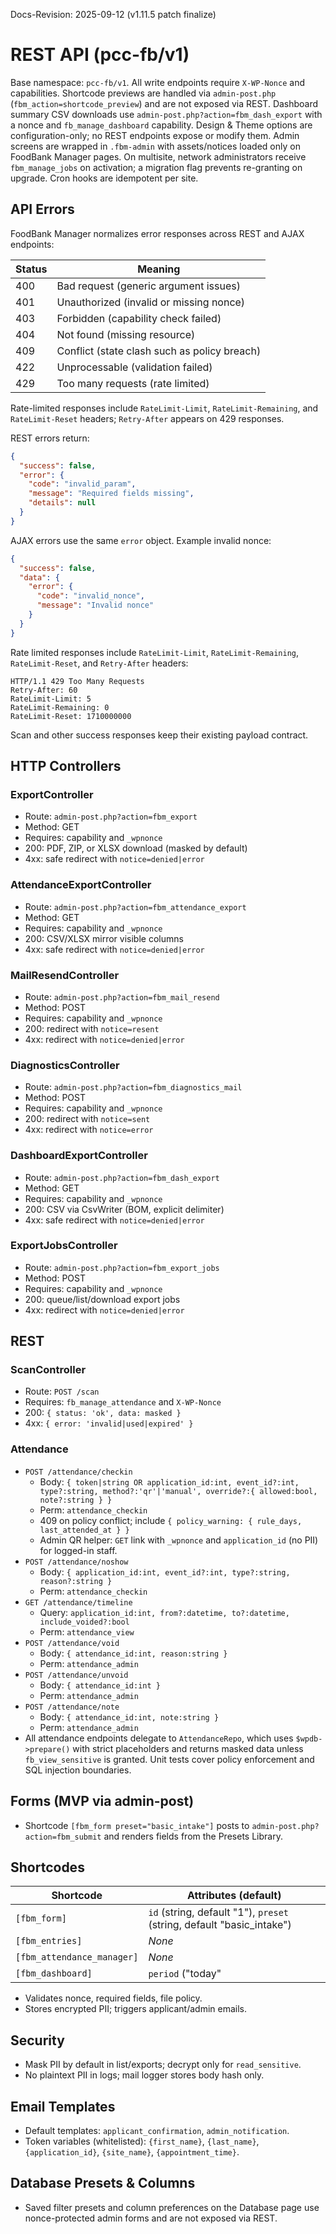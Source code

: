 Docs-Revision: 2025-09-12 (v1.11.5 patch finalize)
# REST API (pcc-fb/v1)

Base namespace: `pcc-fb/v1`. All write endpoints require `X-WP-Nonce` and capabilities.
Shortcode previews are handled via `admin-post.php` (`fbm_action=shortcode_preview`) and are not exposed via REST.
Dashboard summary CSV downloads use `admin-post.php?action=fbm_dash_export` with a nonce and `fb_manage_dashboard` capability.
Design & Theme options are configuration-only; no REST endpoints expose or modify them.
Admin screens are wrapped in `.fbm-admin` with assets/notices loaded only on FoodBank Manager pages.
On multisite, network administrators receive `fbm_manage_jobs` on activation; a migration flag prevents re-granting on upgrade. Cron hooks are idempotent per site.

## API Errors

FoodBank Manager normalizes error responses across REST and AJAX endpoints:

| Status | Meaning |
| ------ | ------- |
| 400 | Bad request (generic argument issues) |
| 401 | Unauthorized (invalid or missing nonce) |
| 403 | Forbidden (capability check failed) |
| 404 | Not found (missing resource) |
| 409 | Conflict (state clash such as policy breach) |
| 422 | Unprocessable (validation failed) |
| 429 | Too many requests (rate limited) |
Rate-limited responses include `RateLimit-Limit`, `RateLimit-Remaining`, and `RateLimit-Reset` headers; `Retry-After` appears on 429 responses.

REST errors return:

```json
{
  "success": false,
  "error": {
    "code": "invalid_param",
    "message": "Required fields missing",
    "details": null
  }
}
```

AJAX errors use the same `error` object. Example invalid nonce:

```json
{
  "success": false,
  "data": {
    "error": {
      "code": "invalid_nonce",
      "message": "Invalid nonce"
    }
  }
}
```

Rate limited responses include `RateLimit-Limit`, `RateLimit-Remaining`, `RateLimit-Reset`, and `Retry-After` headers:

```
HTTP/1.1 429 Too Many Requests
Retry-After: 60
RateLimit-Limit: 5
RateLimit-Remaining: 0
RateLimit-Reset: 1710000000
```

Scan and other success responses keep their existing payload contract.

## HTTP Controllers

### ExportController
- Route: `admin-post.php?action=fbm_export`
- Method: GET
- Requires: capability and `_wpnonce`
- 200: PDF, ZIP, or XLSX download (masked by default)
- 4xx: safe redirect with `notice=denied|error`

### AttendanceExportController
- Route: `admin-post.php?action=fbm_attendance_export`
- Method: GET
- Requires: capability and `_wpnonce`
- 200: CSV/XLSX mirror visible columns
- 4xx: safe redirect with `notice=denied|error`

### MailResendController
- Route: `admin-post.php?action=fbm_mail_resend`
- Method: POST
- Requires: capability and `_wpnonce`
- 200: redirect with `notice=resent`
- 4xx: redirect with `notice=denied|error`

### DiagnosticsController
- Route: `admin-post.php?action=fbm_diagnostics_mail`
- Method: POST
- Requires: capability and `_wpnonce`
- 200: redirect with `notice=sent`
- 4xx: redirect with `notice=error`

### DashboardExportController
- Route: `admin-post.php?action=fbm_dash_export`
- Method: GET
- Requires: capability and `_wpnonce`
- 200: CSV via CsvWriter (BOM, explicit delimiter)
- 4xx: safe redirect with `notice=denied|error`

### ExportJobsController
- Route: `admin-post.php?action=fbm_export_jobs`
- Method: POST
- Requires: capability and `_wpnonce`
- 200: queue/list/download export jobs
- 4xx: redirect with `notice=denied|error`

## REST

### ScanController
- Route: `POST /scan`
- Requires: `fb_manage_attendance` and `X-WP-Nonce`
- 200: `{ status: 'ok', data: masked }`
- 4xx: `{ error: 'invalid|used|expired' }`

### Attendance
- `POST /attendance/checkin`
  - Body: `{ token|string OR application_id:int, event_id?:int, type?:string, method?:'qr'|'manual', override?:{ allowed:bool, note?:string } }`
  - Perm: `attendance_checkin`
  - 409 on policy conflict; include `{ policy_warning: { rule_days, last_attended_at } }`
  - Admin QR helper: `GET` link with `_wpnonce` and `application_id` (no PII) for logged-in staff.
- `POST /attendance/noshow`
  - Body: `{ application_id:int, event_id?:int, type?:string, reason?:string }`
  - Perm: `attendance_checkin`
- `GET /attendance/timeline`
  - Query: `application_id:int, from?:datetime, to?:datetime, include_voided?:bool`
  - Perm: `attendance_view`
- `POST /attendance/void`
  - Body: `{ attendance_id:int, reason:string }`
  - Perm: `attendance_admin`
- `POST /attendance/unvoid`
  - Body: `{ attendance_id:int }`
  - Perm: `attendance_admin`
- `POST /attendance/note`
  - Body: `{ attendance_id:int, note:string }`
  - Perm: `attendance_admin`
- All attendance endpoints delegate to `AttendanceRepo`, which uses `$wpdb->prepare()` with strict placeholders and returns masked data unless `fb_view_sensitive` is granted. Unit tests cover policy enforcement and SQL injection boundaries.

## Forms (MVP via admin-post)
- Shortcode `[fbm_form preset="basic_intake"]` posts to `admin-post.php?action=fbm_submit` and renders fields from the Presets Library.

## Shortcodes

| Shortcode | Attributes (default) |
| --- | --- |
| `[fbm_form]` | `id` (string, default "1"), `preset` (string, default "basic_intake") |
| `[fbm_entries]` | _None_ |
| `[fbm_attendance_manager]` | _None_ |
| `[fbm_dashboard]` | `period` ("today"|"7d"|"30d"), `compare` ("1"|"0"), `sparkline` ("1"|"0"), `event`, `type` ("in_person"|"delivery"|"all"), `policy_only` ("1"|"0") |
- Validates nonce, required fields, file policy.
- Stores encrypted PII; triggers applicant/admin emails.

## Security
- Mask PII by default in list/exports; decrypt only for `read_sensitive`.
- No plaintext PII in logs; mail logger stores body hash only.

## Email Templates

- Default templates: `applicant_confirmation`, `admin_notification`.
- Token variables (whitelisted): `{first_name}`, `{last_name}`, `{application_id}`, `{site_name}`, `{appointment_time}`.

## Database Presets & Columns

- Saved filter presets and column preferences on the Database page use nonce-protected admin forms and are not exposed via REST.
